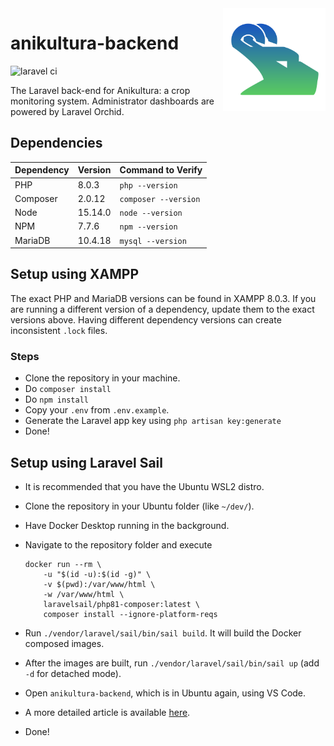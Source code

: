 
<img align="right" width="164" height="164" src="docs/img/ani-logo.png">

# anikultura-backend 

![laravel ci](https://github.com/Radical-Doubting/anikultura-backend/actions/workflows/laravel-ci.yml/badge.svg)

The Laravel back-end for Anikultura: a crop monitoring system. Administrator dashboards are powered by Laravel Orchid.

## Dependencies

| Dependency | Version | Command to Verify    |
| ---------- | ------- | -------------------- |
| PHP        | 8.0.3   | `php --version`      |
| Composer   | 2.0.12  | `composer --version` |
| Node       | 15.14.0 | `node --version`     |
| NPM        | 7.7.6   | `npm --version`      |
| MariaDB    | 10.4.18 | `mysql --version`    |

## Setup using XAMPP

The exact PHP and MariaDB versions can be found in XAMPP 8.0.3. If you are running a different version of a dependency, update them to the exact versions above. Having different dependency versions can create inconsistent `.lock` files.

### Steps

-   Clone the repository in your machine.
-   Do `composer install`
-   Do `npm install`
-   Copy your `.env` from `.env.example`.
-   Generate the Laravel app key using `php artisan key:generate`
-   Done!

## Setup using Laravel Sail

-   It is recommended that you have the Ubuntu WSL2 distro.
-   Clone the repository in your Ubuntu folder (like `~/dev/`).
-   Have Docker Desktop running in the background.
-   Navigate to the repository folder and execute

    ```
    docker run --rm \
        -u "$(id -u):$(id -g)" \
        -v $(pwd):/var/www/html \
        -w /var/www/html \
        laravelsail/php81-composer:latest \
        composer install --ignore-platform-reqs
    ```

-   Run `./vendor/laravel/sail/bin/sail build`. It will build the Docker composed images.
-   After the images are built, run `./vendor/laravel/sail/bin/sail up` (add `-d` for detached mode).
-   Open `anikultura-backend`, which is in Ubuntu again, using VS Code.
-   A more detailed article is available [here](https://laravel.com/docs/8.x/sail).
-   Done!
